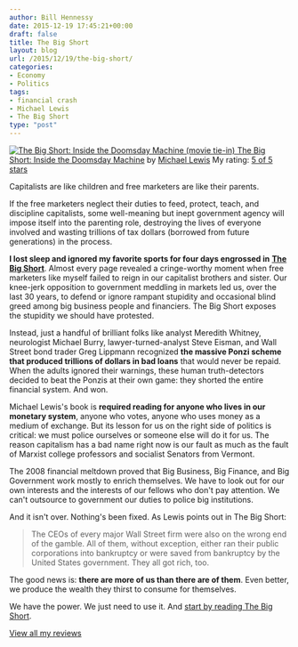 ```yaml
---
author: Bill Hennessy
date: 2015-12-19 17:45:21+00:00
draft: false
title: The Big Short
layout: blog
url: /2015/12/19/the-big-short/
categories:
- Economy
- Politics
tags:
- financial crash
- Michael Lewis
- The Big Short
type: "post"
---
```


[![The Big Short: Inside the Doomsday Machine (movie tie-in)](https://d.gr-assets.com/books/1445917467m/27284492.jpg)
](https://www.goodreads.com/book/show/27284492-the-big-short)[The Big Short: Inside the Doomsday Machine](https://www.goodreads.com/book/show/27284492-the-big-short) by [Michael Lewis](https://www.goodreads.com/author/show/776.Michael_Lewis)
My rating: [5 of 5 stars](https://www.goodreads.com/review/show/1473420969)

Capitalists are like children and free marketers are like their parents.

If the free marketers neglect their duties to feed, protect, teach, and discipline capitalists, some well-meaning but inept government agency will impose itself into the parenting role, destroying the lives of everyone involved and wasting trillions of tax dollars (borrowed from future generations) in the process.

**I lost sleep and ignored my favorite sports for four days engrossed in** [**The Big Short**](https://amzn.to/1mtt3eO). Almost every page revealed a cringe-worthy moment when free marketers like myself failed to reign in our capitalist brothers and sister. Our knee-jerk opposition to government meddling in markets led us, over the last 30 years, to defend or ignore rampant stupidity and occasional blind greed among big business people and financiers. The Big Short exposes the stupidity we should have protested.

Instead, just a handful of brilliant folks like analyst Meredith Whitney, neurologist Michael Burry, lawyer-turned-analyst Steve Eisman, and Wall Street bond trader Greg Lippmann recognized **the massive Ponzi scheme that produced trillions of dollars in bad loans** that would never be repaid. When the adults ignored their warnings, these human truth-detectors decided to beat the Ponzis at their own game: they shorted the entire financial system. And won.

Michael Lewis's book is **required reading for anyone who lives in our monetary system**, anyone who votes, anyone who uses money as a medium of exchange. But its lesson for us on the right side of politics is critical: we must police ourselves or someone else will do it for us. The reason capitalism has a bad name right now is our fault as much as the fault of Marxist college professors and socialist Senators from Vermont.

The 2008 financial meltdown proved that Big Business, Big Finance, and Big Government work mostly to enrich themselves. We have to look out for our own interests and the interests of our fellows who don't pay attention. We can't outsource to government our duties to police big institutions.

And it isn't over. Nothing's been fixed. As Lewis points out in The Big Short:



> The CEOs of every major Wall Street firm were also on the wrong end of the gamble. All of them, without exception, either ran their public corporations into bankruptcy or were saved from bankruptcy by the United States government. They all got rich, too.



The good news is: **there are more of us than there are of them**. Even better, we produce the wealth they thirst to consume for themselves.

We have the power. We just need to use it. And [start by reading The Big Short](https://amzn.to/1mtt3eO).

[View all my reviews](https://www.goodreads.com/review/list/7986680-bill-hennessy)
